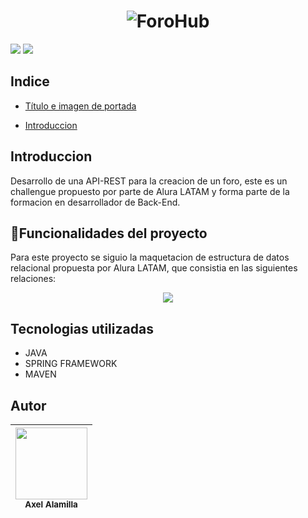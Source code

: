 <div>
  <h1 align="center">
      <img src="https://github.com/AlamillaAx/ForoHub/assets/86985427/503b1e3b-36ce-4e0f-92f3-25b3bae1ffbf" alt="ForoHub">
  </h1>

</div>
<div>
  <p align="left">
   <img src="https://img.shields.io/badge/STATUS-EN%20DESAROLLO-green">
   <img src="https://img.shields.io/github/stars/AlamillaAx/MoneyMorpher">
   </p>
</div>

## Indice

* [Título e imagen de portada](#Título-e-imagen-de-portada)

* [Introduccion](##Introduccion)

## Introduccion

<p>Desarrollo de una API-REST para la creacion de un foro, este es un challengue propuesto por parte de Alura LATAM y forma parte de la formacion en desarrollador de Back-End.</p>
<p></p>

## :hammer:Funcionalidades del proyecto

<p>Para este proyecto se siguio la maquetacion de estructura de datos relacional propuesta por Alura LATAM, que consistia en las siguientes relaciones:</p>

<p align="center"><img src="https://github.com/AlamillaAx/ForoHub/assets/86985427/2310bc96-29bd-4404-8c85-7c37fcc6da34"></p>


## Tecnologias utilizadas
* JAVA
* SPRING FRAMEWORK
* MAVEN
## Autor

| <img src="https://github.com/AlamillaAx/MoneyMorpher/assets/86985427/f3a45610-9836-4483-bfdb-3731c69d5c6f" width=115><br><sub>Axel Alamilla</sub>|
| ------------- |
